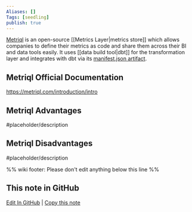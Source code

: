 ```yaml
---
Aliases: []
Tags: [seedling]
publish: true
---
```


[Metriql](https://metriql.com/) is an open-source [[Metrics Layer|metrics store]] which allows companies to define their metrics as code and share them across their BI and data tools easily. It uses [[data build tool|dbt]] for the transformation layer and integrates with dbt via its [manifest.json artifact](https://docs.getdbt.com/reference/artifacts/manifest-json).

## Metriql Official Documentation

https://metriql.com/introduction/intro

## Metriql Advantages

#placeholder/description

## Metriql Disadvantages

#placeholder/description

%% wiki footer: Please don't edit anything below this line %%

## This note in GitHub

<span class="git-footer">[Edit In GitHub](https://github.dev/data-engineering-community/data-engineering-wiki/blob/main/Tools/Metriql.md "git-hub-edit-note") | [Copy this note](https://raw.githubusercontent.com/data-engineering-community/data-engineering-wiki/main/Tools/Metriql.md "git-hub-copy-note") </span>
